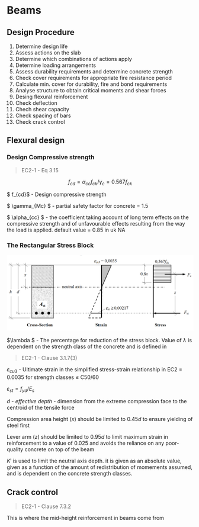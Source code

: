 # Beams

## Design Procedure
1. Determine design life
2. Assess actions on the slab
3. Determine which combinations of actions apply
4. Determine loading arrangements
5. Assess durability requirements and determine concrete strength
6. Check cover requirements for appropriate fire resistance period
7. Calculate min. cover for durability, fire and bond requirements
8. Analyse structure to obtain critical moments and shear forces
9. Desing flexural reinforcement
10. Check deflection
11. Chech shear capacity
12. Check spacing of bars
13. Check crack control

## Flexural design

### Design Compressive strength
> EC2-1 - Eq 3.15

$$ f_{cd} = \alpha_{cc}f_{ck}/\gamma_{c} = 0.567f_{ck} $$

$ f_{cd}$ - Design compressive strength

$ \gamma_{Mc} $ - partial safety factor for concrete = 1.5

$ \alpha_{cc} $ - the coefficient taking account of long term effects on the compressive strength and of unfavourable effects resulting from the way the load is applied. default value = 0.85 in uk NA

### The Rectangular Stress Block

![image](Images/Notes/StressBlock.png)

$\lambda $ - The percentage for reduction of the stress block. Value of $\lambda$ is dependent on the strength class of the concrete and is defined in
> EC2-1 - Clause 3.1.7(3)

$\varepsilon_{cu3}$ - Ultimate strain in the simplified stress-strain relationship in EC2 = 0.0035 for strength classes $\le$ C50/60

$\varepsilon_{st} = f_{yd}/E_s$

$d$ - *effective depth* - dimension from the extreme compression face to the centroid of the tensile force

Compression area height ($x$) should be limited to $0.45d$ to ensure yielding of steel first

Lever arm ($z$) should be limited to $0.95d$ to limit maximum strain in reinforcement to a value of 0.025 and avoids the reliance on any poor-quality concrete on top of the beam

$K'$ is used to limit the neutral axis depth. it is given as an absolute value, given as a function of the amount of redistribution of momements assumed, and is dependent on the concrete strength classes.

## Crack control
> EC2-1 - Clause 7.3.2

This is where the mid-height reinforcement in beams come from